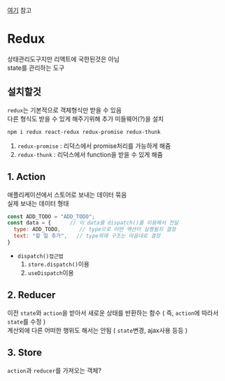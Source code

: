 [여기](https://lunit.gitbook.io/redux-in-korean/) 참고

# Redux
상태관리도구지만 리액트에 국한된것은 아님   
state를 관리하는 도구   

## 설치할것
`redux`는 기본적으로 객체형식만 받을 수 있음    
다른 형식도 받을 수 있게 해주기위해 추가 미들웨어(?)을 설치
```
npm i redux react-redux redux-promise redux-thunk
```
1. `redux-promise` : 리덕스에서 promise처리를 가능하게 해줌
2. `redux-thunk` : 리덕스에서 function을 받을 수 있게 해줌

## 1. Action
애플리케이션에서 스토어로 보내는 데이터 묶음    
실제 보내는 데이터 형태
```javascript
const ADD_TODO = "ADD_TODO";
const data = {      // 이 data를 dispatch()를 이용해서 전달
  type: ADD_TODO,      // type으로 어떤 액션이 실행될지 결정
  text: "할 일 추가",   // type외에 구조는 마음대로 결정
}
```
+ `dispatch()접근법`
  1. `store.dispatch()`이용
  2. `useDispatch`이용

## 2. Reducer
이전 `state`와 `action`을 받아서 새로운 상태를 반환하는 함수 ( 즉, `action`에 따라서 `state`를 수정 )    
계산외에 다른 어떠한 행위도 해서는 안됨 ( `state`변경, ajax사용 등등 )    

## 3. Store
`action`과 `reducer`를 가져오는 객체?   

